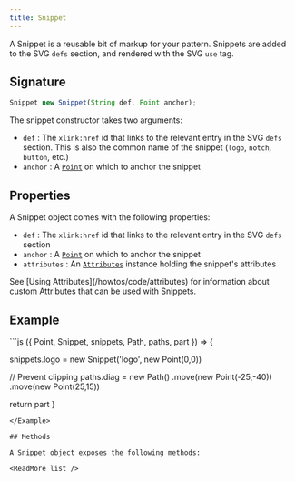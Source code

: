 ```yaml
---
title: Snippet
---
```


A Snippet is a reusable bit of markup for your pattern. Snippets are added to the
SVG `defs` section, and rendered with the SVG `use` tag.

## Signature

```js
Snippet new Snippet(String def, Point anchor);
```

The snippet constructor takes two arguments:

- `def` : The `xlink:href` id that links to the relevant entry in the SVG `defs` section.
This is also the common name of the snippet (`logo`, `notch`, `button`, etc.)
- `anchor` : A [`Point`](/reference/api/point) on which to anchor the snippet

## Properties

A Snippet object comes with the following properties:

- `def` : The `xlink:href` id that links to the relevant entry in the SVG `defs` section
- `anchor` : A [`Point`](/reference/api/point) on which to anchor the snippet
- `attributes` : An [`Attributes`](/reference/api/attributes) instance holding the snippet's attributes

<Related>
See [Using Attributes](/howtos/code/attributes)
for information about custom Attributes that can be used with Snippets.
</Related>

## Example

<Example caption="Example of the Snippet constructor">
```js
({ Point, Snippet, snippets, Path, paths, part }) => {

  snippets.logo = new Snippet('logo', new Point(0,0))

  // Prevent clipping
  paths.diag = new Path()
    .move(new Point(-25,-40))
    .move(new Point(25,15))

  return part
}
```
</Example>

## Methods

A Snippet object exposes the following methods:

<ReadMore list />
